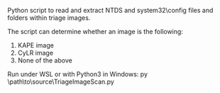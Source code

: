 Python script to read and extract NTDS and system32\config files and folders within triage images.

The script can determine whether an image is the following:

1. KAPE image
2. CyLR image
3. None of the above

Run under WSL or with Python3 in Windows: py \path\to\source\TriageImageScan.py
